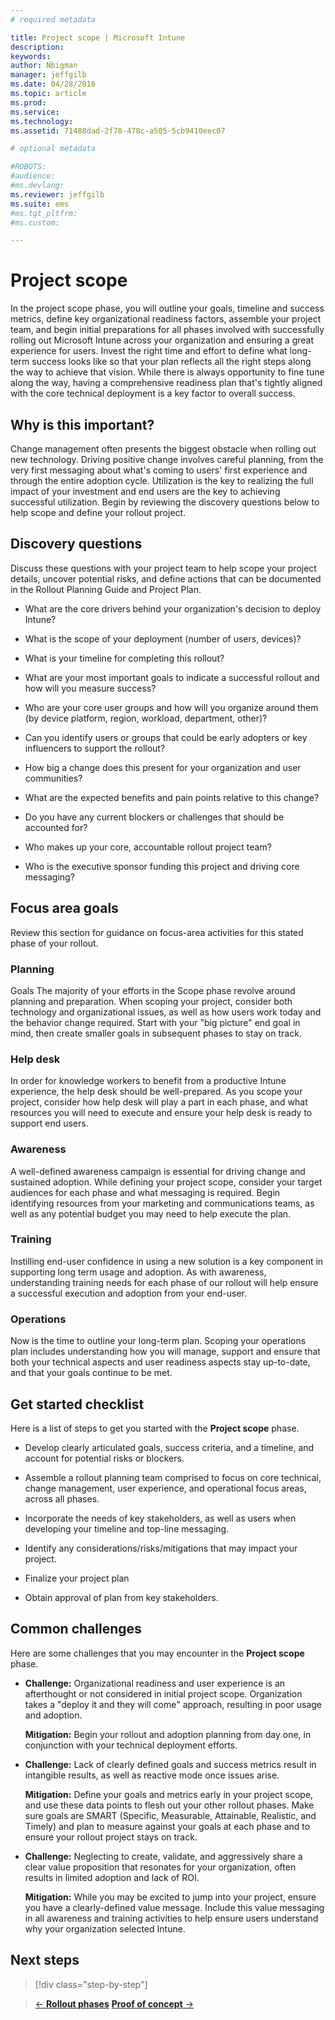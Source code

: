 ```yaml
---
# required metadata

title: Project scope | Microsoft Intune
description:
keywords:
author: Nbigman
manager: jeffgilb
ms.date: 04/28/2016
ms.topic: article
ms.prod:
ms.service:
ms.technology:
ms.assetid: 71488dad-2f78-478c-a505-5cb9410eec07

# optional metadata

#ROBOTS:
#audience:
#ms.devlang:
ms.reviewer: jeffgilb
ms.suite: ems
#ms.tgt_pltfrm:
#ms.custom:

---
```


# Project scope
In the project scope phase, you will outline your goals, timeline and success metrics, define key organizational readiness factors, assemble your project team, and begin initial preparations for all phases involved with successfully rolling out Microsoft Intune across your organization and ensuring a great experience for users.
Invest the right time and effort to define what long-term success looks like so that your plan reflects all the right steps along the way to achieve that vision. While there is always opportunity to fine tune along the way, having a comprehensive readiness plan that's tightly aligned with the core technical deployment is a key factor to overall success.

## Why is this important?
Change management often presents the biggest obstacle when rolling out new technology. Driving positive change involves careful planning, from the very first messaging about what's coming to users' first experience and through the entire adoption cycle. Utilization is the key to realizing the full impact of your investment and end users are the key to achieving successful utilization.
Begin by reviewing the discovery questions below to help scope and define your rollout project.

## Discovery questions
Discuss these questions with your project team to help scope your project details, uncover potential risks, and define actions that can be documented in the Rollout Planning Guide and Project Plan.

-   What are the core drivers behind your organization's decision to deploy Intune?

-   What is the scope of your deployment (number of users, devices)?
-   What is your timeline for completing this rollout?

-   What are your most important goals to indicate a successful rollout and how will you measure success?

-   Who are your core user groups and how will you organize around them (by device platform, region, workload, department, other)?

-   Can you identify users or groups that could be early adopters or key influencers to support the rollout?

-   How big a change does this present for your organization and user communities?

-   What are the expected benefits and pain points relative to this change?

-   Do you have any current blockers or challenges that should be accounted for?

-   Who makes up your core, accountable rollout project team?

-   Who is the executive sponsor funding this project and driving core messaging?

## Focus area goals
Review this section for guidance on focus-area activities for this stated phase of your rollout.

### Planning
Goals
The majority of your efforts in the Scope phase revolve around planning and preparation. When scoping your project, consider both technology and organizational issues, as well as how users work today and the behavior change required. Start with your "big picture" end goal in mind, then create smaller goals in subsequent phases to stay on track.

### Help desk
In order for knowledge workers to benefit from a productive Intune experience, the help desk should be well-prepared. As you scope your project, consider how help desk will play a part in each phase, and what resources you will need to execute and ensure your help desk is ready to support end users.

### Awareness
A well-defined awareness campaign is essential for driving change and sustained adoption. While defining your project scope, consider your target audiences for each phase and what messaging is required. Begin identifying resources from your marketing and communications teams, as well as any potential budget you may need to help execute the plan.

### Training
Instilling end-user confidence in using a new solution is a key component in supporting long term usage and adoption. As with awareness, understanding training needs for each phase of our rollout will help ensure a successful execution and adoption from your end-user.

### Operations
Now is the time to outline your long-term plan. Scoping your operations plan includes understanding how you will manage, support and ensure that both your technical aspects and user readiness aspects stay up-to-date, and that your goals continue to be met.

## Get started checklist
Here is a list of steps to get you started with the **Project scope** phase.

-   Develop clearly articulated goals, success criteria, and a timeline, and account for potential risks or blockers.

-   Assemble a rollout planning team comprised to focus on core technical, change management, user experience, and operational focus areas, across all phases.

-   Incorporate the needs of key stakeholders, as well as users when developing your timeline and top-line messaging.

-   Identify any considerations/risks/mitigations that may impact your project.

-   Finalize your project plan

-   Obtain approval of plan from key stakeholders.

## Common challenges
Here are some  challenges that you may encounter in the **Project scope** phase.

-   **Challenge:** Organizational readiness and user experience is an afterthought or not considered in initial project scope. Organization takes a "deploy it and they will come" approach, resulting in poor usage and adoption.

    **Mitigation:** Begin your rollout and adoption planning from day one, in conjunction with your technical deployment efforts.

-   **Challenge:** Lack of clearly defined goals and success metrics result in intangible results, as well as reactive mode once issues arise.

    **Mitigation:** Define your goals and metrics early in your project scope, and use these data points to flesh out your other rollout phases. Make sure goals are SMART (Specific, Measurable, Attainable, Realistic, and Timely) and plan to measure against your goals at each phase and to ensure your rollout project stays on track.

-   **Challenge:** Neglecting to create, validate, and aggressively share a clear value proposition that resonates for your organization, often results in limited adoption and lack of ROI.

    **Mitigation:** While you may be excited to jump into your project, ensure you have a clearly-defined value message. Include this value messaging in all awareness and training activities to help ensure users understand why your organization selected Intune.

## Next steps
>[!div class="step-by-step"]

>[&larr; **Rollout phases**](rollout-phases-for-microsoft-intune-deployment.md)     [**Proof of concept** &rarr;](proof-of-concept.md)
